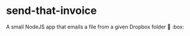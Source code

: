 # send-that-invoice
A small NodeJS app that emails a file from a given Dropbox folder :email: :box: 
